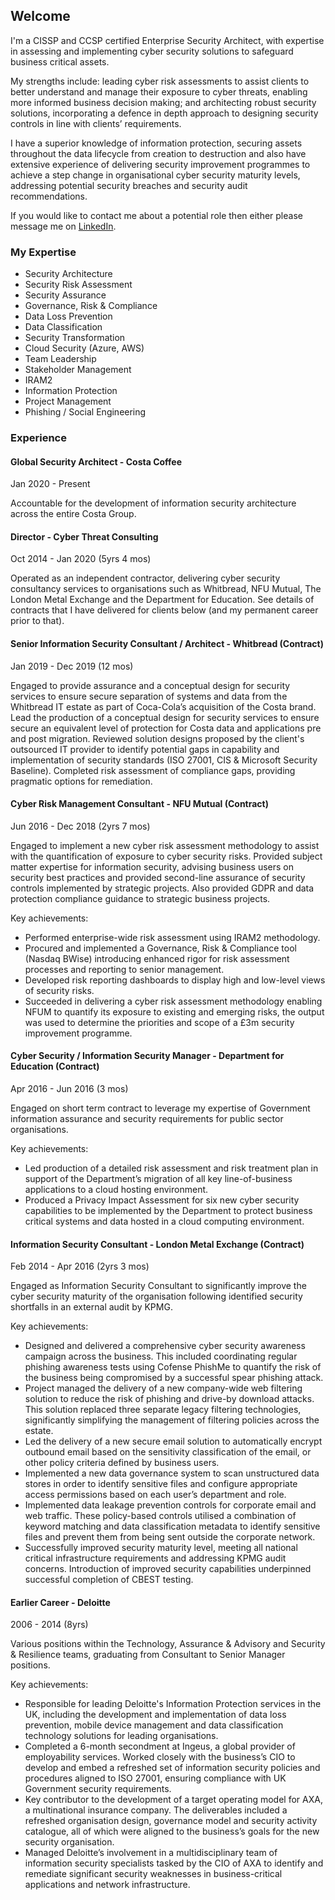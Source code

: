 ## Welcome

I'm a CISSP and CCSP certified Enterprise Security Architect, with expertise in assessing and implementing cyber security solutions to safeguard business critical assets.

My strengths include: leading cyber risk assessments to assist clients to better understand and manage their exposure to cyber threats, enabling more informed business decision making; and architecting robust security solutions, incorporating a defence in depth approach to designing security controls in line with clients’ requirements.

I have a superior knowledge of information protection, securing assets throughout the data lifecycle from creation to destruction and also have extensive experience of delivering security improvement programmes to achieve a step change in organisational cyber security maturity levels, addressing potential security breaches and security audit recommendations.

If you would like to contact me about a potential role then either please message me on [LinkedIn](https://www.linkedin.com/in/matthewrwadams/).


### My Expertise
- Security Architecture
- Security Risk Assessment
- Security Assurance
- Governance, Risk & Compliance
- Data Loss Prevention
- Data Classification
- Security Transformation
- Cloud Security (Azure, AWS) 
- Team Leadership
- Stakeholder Management
- IRAM2
- Information Protection
- Project Management
- Phishing / Social Engineering


### Experience
#### Global Security Architect - Costa Coffee
Jan 2020 - Present

Accountable for the development of information security architecture across the entire Costa Group.


#### Director - Cyber Threat Consulting
Oct 2014 - Jan 2020 (5yrs 4 mos)

Operated as an independent contractor, delivering cyber security consultancy services to organisations such as Whitbread, NFU Mutual, The London Metal Exchange and the Department for Education. See details of contracts that I have delivered for clients below (and my permanent career prior to that).


#### Senior Information Security Consultant / Architect - Whitbread (Contract)
Jan 2019 - Dec 2019 (12 mos)

Engaged to provide assurance and a conceptual design for security services to ensure secure separation of systems and data from the Whitbread IT estate as part of Coca-Cola’s acquisition of the Costa brand. Lead the production of a conceptual design for security services to ensure secure an equivalent level of protection for Costa data and applications pre and post migration. Reviewed solution designs proposed by the client's outsourced IT provider to identify potential gaps in capability and implementation of security standards (ISO 27001, CIS & Microsoft Security Baseline). Completed risk assessment of compliance gaps, providing pragmatic options for remediation.


#### Cyber Risk Management Consultant - NFU Mutual (Contract)
Jun 2016 - Dec 2018 (2yrs 7 mos)

Engaged to implement a new cyber risk assessment methodology to assist with the quantification of exposure to cyber security risks. Provided subject matter expertise for information security, advising business users on security best practices and provided second-line assurance of security controls implemented by strategic projects. Also provided GDPR and data protection compliance guidance to strategic business projects.

Key achievements:
- Performed enterprise-wide risk assessment using IRAM2 methodology.
- Procured and implemented a Governance, Risk & Compliance tool (Nasdaq BWise) introducing enhanced rigor for risk assessment processes and reporting to senior management.
- Developed risk reporting dashboards to display high and low-level views of security risks.
- Succeeded in delivering a cyber risk assessment methodology enabling NFUM to quantify its exposure to existing and emerging risks, the output was used to determine the priorities and scope of a £3m security improvement programme.


#### Cyber Security / Information Security Manager - Department for Education (Contract)
Apr 2016 - Jun 2016 (3 mos)

Engaged on short term contract to leverage my expertise of Government information assurance and security requirements for public sector organisations.

Key achievements:
- Led production of a detailed risk assessment and risk treatment plan in support of the Department’s migration of all key line-of-business applications to a cloud hosting environment.
- Produced a Privacy Impact Assessment for six new cyber security capabilities to be implemented by the Department to protect business critical systems and data hosted in a cloud computing environment.


#### Information Security Consultant - London Metal Exchange (Contract)
Feb 2014 - Apr 2016 (2yrs 3 mos)

Engaged as Information Security Consultant to significantly improve the cyber security maturity of the organisation following identified security shortfalls in an external audit by KPMG.

Key achievements:
- Designed and delivered a comprehensive cyber security awareness campaign across the business. This included coordinating regular phishing awareness tests using Cofense PhishMe to quantify the risk of the business being compromised by a successful spear phishing attack.
- Project managed the delivery of a new company-wide web filtering solution to reduce the risk of phishing and drive-by download attacks. This solution replaced three separate legacy filtering technologies, significantly simplifying the management of filtering policies across the estate.
- Led the delivery of a new secure email solution to automatically encrypt outbound email based on the sensitivity classification of the email, or other policy criteria defined by business users.
- Implemented a new data governance system to scan unstructured data stores in order to identify sensitive files and configure appropriate access permissions based on each user’s department and role.
- Implemented data leakage prevention controls for corporate email and web traffic. These policy-based controls utilised a combination of keyword matching and data classification metadata to identify sensitive files and prevent them from being sent outside the corporate network.
- Successfully improved security maturity level, meeting all national critical infrastructure requirements and addressing KPMG audit concerns. Introduction of improved security capabilities underpinned successful completion of CBEST testing.


#### Earlier Career - Deloitte
2006 - 2014 (8yrs)

Various positions within the Technology, Assurance & Advisory and Security & Resilience teams, graduating from Consultant to Senior Manager positions.

Key achievements:
- Responsible for leading Deloitte's Information Protection services in the UK, including the development and implementation of data loss prevention, mobile device management and data classification technology solutions for leading organisations.
- Completed a 6-month secondment at Ingeus, a global provider of employability services. Worked closely with the business’s CIO to develop and embed a refreshed set of information security policies and procedures aligned to ISO 27001, ensuring compliance with UK Government security requirements.
- Key contributor to the development of a target operating model for AXA, a multinational insurance company. The deliverables included a refreshed organisation design, governance model and security activity catalogue, all of which were aligned to the business’s goals for the new security organisation.
- Managed Deloitte’s involvement in a multidisciplinary team of information security specialists tasked by the CIO of AXA to identify and remediate significant security weaknesses in business-critical applications and network infrastructure.
